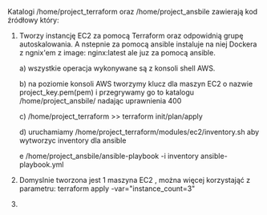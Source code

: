 Katalogi /home/project_terraform oraz /home/project_ansbile zawierają kod źródłowy który:

1. Tworzy instancję EC2 za pomocą Terraform oraz odpowidnią grupę autoskalowania. A nstepnie za pomocą ansible instaluje na niej Dockera z ngnix'em z image: nginx:latest ale juz za pomocą ansible.
   
   a) wszystkie operacja wykonywane są z konsoli shell AWS.
   
   b) na poziomie konsoli AWS tworzymy klucz dla maszyn EC2 o nazwie project_key.pem(pem) i przegrywamy go to katalogu /home/project_ansbile/ nadając uprawnienia 400
   
   c) /home/project_terraform >> terraform init/plan/apply
   
   d)  uruchamiamy /home/project_terraform/modules/ec2/inventory.sh aby wytworzyc inventory dla ansible
   
   e /home/project_ansbile/ansible-playbook -i inventory ansible-playbook.yml
   
   
4. Domyslnie tworzona jest 1 maszyna EC2 , można więcej korzystająć z parametru:  terraform apply -var="instance_count=3"
5. 

